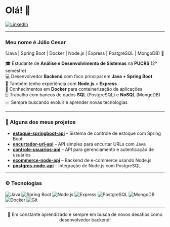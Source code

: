# Olá! 👋

[![LinkedIn](https://img.shields.io/badge/LinkedIn-blue?style=for-the-badge&logo=linkedin)](https://www.linkedin.com/in/juliomouraneto)

---

### Meu nome é Júlio Cesar

(Java | Spring Boot | Docker | Node.js | Express | PostgreSQL | MongoDB) 🚀

🎓 Estudante de **Análise e Desenvolvimento de Sistemas** na **PUCRS** (2º semestre)  
💻 Desenvolvedor **Backend** com foco principal em **Java + Spring Boot**  
🌱 Também tenho experiência com **Node.js + Express**  
🐳 Conhecimentos em **Docker** para conteinerização de aplicações  
🗄️ Trabalho com bancos de dados **SQL** (PostgreSQL) e **NoSQL** (MongoDB)  
📈 Sempre buscando evoluir e aprender novas tecnologias

---

### 📌 Alguns dos meus projetos

- [**estoque-springboot-api**](https://github.com/Jcfmneto/estoque-springboot-api) – Sistema de controle de estoque com Spring Boot  
- [**encurtador-url-api**](https://github.com/Jcfmneto/encurtador-url-api) – API simples para encurtar URLs com Java  
- [**controle-usuarios-api**](https://github.com/Jcfmneto/controle-usuarios-api) – API para gerenciamento e autenticação de usuários  
- [**ecommerce-node-api**](https://github.com/Jcfmneto/ecommerce-node-api) – Backend de e-commerce usando Node.js  
- [**postgres-node-api**](https://github.com/Jcfmneto/postgres-node-api) – Integração de Node.js com PostgreSQL

---

### ⚙️ Tecnologias

![Java](https://img.shields.io/badge/Java-%23ED8B00.svg?style=flat-square&logo=java&logoColor=white)
![Spring Boot](https://img.shields.io/badge/Spring_Boot-6DB33F?style=flat-square&logo=spring-boot&logoColor=white)
![Node.js](https://img.shields.io/badge/Node.js-339933?style=flat-square&logo=node.js&logoColor=white)
![Express](https://img.shields.io/badge/Express.js-000000?style=flat-square&logo=express&logoColor=white)
![PostgreSQL](https://img.shields.io/badge/PostgreSQL-316192?style=flat-square&logo=postgresql&logoColor=white)
![MongoDB](https://img.shields.io/badge/MongoDB-47A248?style=flat-square&logo=mongodb&logoColor=white)
![Docker](https://img.shields.io/badge/Docker-2496ED?style=flat-square&logo=docker&logoColor=white)
![Git](https://img.shields.io/badge/Git-F05032?style=flat-square&logo=git&logoColor=white)

---

<div align="center">
  🚀 Em constante aprendizado e sempre em busca de novos desafios como desenvolvedor backend!
</div>
